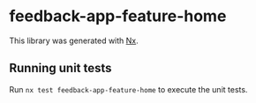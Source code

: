 # feedback-app-feature-home

This library was generated with [Nx](https://nx.dev).

## Running unit tests

Run `nx test feedback-app-feature-home` to execute the unit tests.
